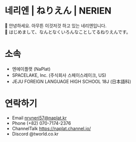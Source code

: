 # 네리엔 | ねりえん | NERIEN
👋 안녕하세요. 아무튼 이것저것 하고 있는 네리엔입니다.<br>
👋 はじめまして、なんとなくいろんなことしてるねりえんです。<br>
# 소속
- 엔에이플랫 (NaPlat)
- SPACELAKE, Inc. (주식회사 스페이스레이크, US)
- JEJU FOREIGN LANGUAGE HIGH SCHOOL 18J (日本語科)
# 연락하기
- Email nryneri57@naplat.kr
- Phone (+82) 070-7174-2376
- ChannelTalk https://naplat.channel.io/
- Discord @tworld.co.kr
